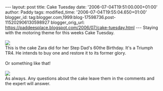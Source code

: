\-\-- layout: post title: Cake Tuesday date:
\'2006-07-04T19:51:00.000+01:00\' author: Paddy tags: modified\_time:
\'2006-07-04T19:55:04.650+01:00\' blogger\_id:
tag:blogger.com,1999:blog-17598736.post-115202906130598927
blogger\_orig\_url:
https://paddeesplace.blogspot.com/2006/07/cake-tuesday.html \-\--
Staying with the motoring theme for this weeks Cake Tuesday.\
\
[![](https://photos1.blogger.com/blogger/7081/1699/320/2006_0623Image0059.jpg)](https://photos1.blogger.com/blogger/7081/1699/1600/2006_0623Image0059.jpg)\
This is the cake Zara did for her Step Dad\'s 60the Birthday. It\'s a
Triumph TR4. He intends to buy one and restore it to its former glory.\
\
Or something like that!\
\
[![](https://photos1.blogger.com/blogger/7081/1699/320/2006_0623Image0054.jpg)](https://photos1.blogger.com/blogger/7081/1699/1600/2006_0623Image0054.jpg)\
As always. Any questions about the cake leave them in the comments and
the expert will answer.
